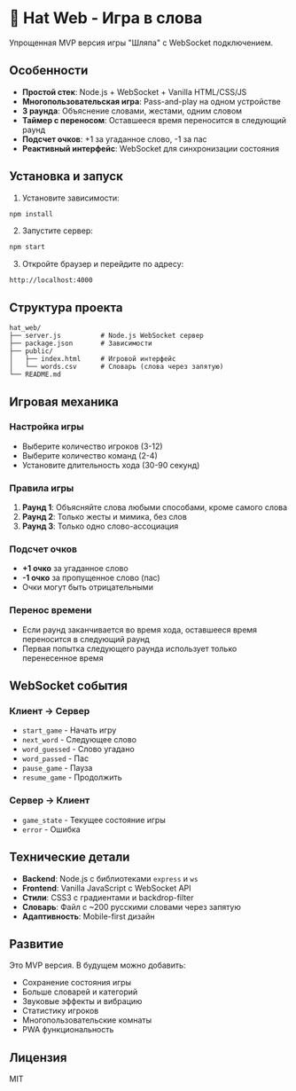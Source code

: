 # 🎩 Hat Web - Игра в слова

Упрощенная MVP версия игры "Шляпа" с WebSocket подключением.

## Особенности

- **Простой стек**: Node.js + WebSocket + Vanilla HTML/CSS/JS
- **Многопользовательская игра**: Pass-and-play на одном устройстве
- **3 раунда**: Объяснение словами, жестами, одним словом
- **Таймер с переносом**: Оставшееся время переносится в следующий раунд
- **Подсчет очков**: +1 за угаданное слово, -1 за пас
- **Реактивный интерфейс**: WebSocket для синхронизации состояния

## Установка и запуск

1. Установите зависимости:
```bash
npm install
```

2. Запустите сервер:
```bash
npm start
```

3. Откройте браузер и перейдите по адресу:
```
http://localhost:4000
```

## Структура проекта

```
hat_web/
├── server.js          # Node.js WebSocket сервер
├── package.json       # Зависимости
├── public/
│   ├── index.html     # Игровой интерфейс
│   └── words.csv      # Словарь (слова через запятую)
└── README.md
```

## Игровая механика

### Настройка игры
- Выберите количество игроков (3-12)
- Выберите количество команд (2-4)
- Установите длительность хода (30-90 секунд)

### Правила игры
1. **Раунд 1**: Объясняйте слова любыми способами, кроме самого слова
2. **Раунд 2**: Только жесты и мимика, без слов
3. **Раунд 3**: Только одно слово-ассоциация

### Подсчет очков
- **+1 очко** за угаданное слово
- **-1 очко** за пропущенное слово (пас)
- Очки могут быть отрицательными

### Перенос времени
- Если раунд заканчивается во время хода, оставшееся время переносится в следующий раунд
- Первая попытка следующего раунда использует только перенесенное время

## WebSocket события

### Клиент → Сервер
- `start_game` - Начать игру
- `next_word` - Следующее слово
- `word_guessed` - Слово угадано
- `word_passed` - Пас
- `pause_game` - Пауза
- `resume_game` - Продолжить

### Сервер → Клиент
- `game_state` - Текущее состояние игры
- `error` - Ошибка

## Технические детали

- **Backend**: Node.js с библиотеками `express` и `ws`
- **Frontend**: Vanilla JavaScript с WebSocket API
- **Стили**: CSS3 с градиентами и backdrop-filter
- **Словарь**: Файл с ~200 русскими словами через запятую
- **Адаптивность**: Mobile-first дизайн

## Развитие

Это MVP версия. В будущем можно добавить:
- Сохранение состояния игры
- Больше словарей и категорий
- Звуковые эффекты и вибрацию
- Статистику игроков
- Многопользовательские комнаты
- PWA функциональность

## Лицензия

MIT
